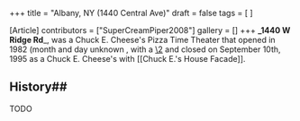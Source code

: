 +++
title = "Albany, NY (1440 Central Ave)"
draft = false
tags = [ ]

[Article]
contributors = ["SuperCreamPiper2008"]
gallery = []
+++
**_1440 W Ridge Rd**_, was a Chuck E. Cheese's Pizza Time Theater that opened in 1982 (month and day unknown , with a [\2](\1) and closed on September 10th, 1995 as a Chuck E. Cheese's with [[Chuck E.'s House Facade]].

## History## 
TODO